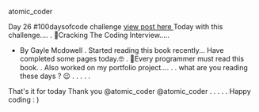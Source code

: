 atomic_coder

Day 26 #100daysofcode challenge [ view post here ](https://www.instagram.com/p/CNiSavgAGTa/ "Goto Day26 post")
Today with this challenge....
.
📗Cracking The Coding Interview.....
- By Gayle Mcdowell
.
Started reading this book recently... Have completed some pages today.🤓
.
📌Every programmer must read this book.
.
Also worked on my portfolio project....
.
.
what are you reading these days ? 😉
.
.
.
.
.

That's it for today
Thank you
@atomic_coder
@atomic_coder
.
.
.
.
.
Happy coding : )